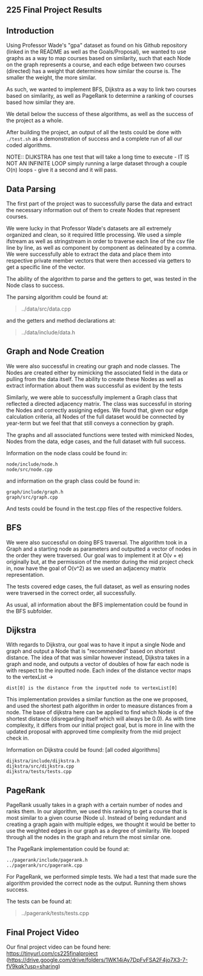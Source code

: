 ## 225 Final Project Results

## Introduction
Using Professor Wade's "gpa" dataset as found on his Github repository (linked in the README as well as the Goals/Proposal), we wanted to use graphs as a way to map courses based on similarity, such that each Node on the graph represents a course,  and each edge between two courses (directed) has a weight that determines how similar the course is. The smaller the weight, the more similar. 

As such, we wanted to implement BFS, Dijkstra as a way to link two courses based on similarity, as well as PageRank to determine a ranking of courses based how similar they are.  

We detail below the success of these algorithms, as well as the success of the project as a whole.

After building the project, an output of all the tests could be done with `./test.sh` as a demonstration of success and a complete run of all our coded algorithms. 

NOTE:: DIJKSTRA has one test that will take a long time to execute - IT IS NOT AN INFINITE LOOP simply running a large dataset through a couple O(n) loops - give it a second and it will pass. 

## Data Parsing

The first part of the project was to successfully parse the data and extract the necessary information out of them to create Nodes that represent courses. 

We were lucky in that Professor Wade's datasets are all extremely organized and clean, so it required little processing. 
We used a simple ifstream as well as stringstream in order to traverse each line of the csv file line by line, as well as component by component as delineated by a comma. We were successfully able to extract the data and place them into respective private member vectors that were then accessed via getters to get a specific line of the vector.

The ability of the algorithm to parse and the getters to get, was tested in the Node class to success. 

The parsing algorithm could be found at:

> ../data/src/data.cpp

and the getters and method declarations at:

> ../data/include/data.h


## Graph and Node Creation
We were also successful in creating our graph and node classes. The Nodes are created either by mimicking the associated field in the data or pulling from the data itself. The ability to create these Nodes as well as extract information about them was successful as evident by the tests

Similarly, we were able to successfully implement a Graph class that reflected a directed adjacency matrix. The class was successful in storing the Nodes and correctly assigning edges. We found that, given our edge calculation criteria, all Nodes of the full dataset would be connected by year-term but we feel that that still conveys a connection by graph. 


The graphs and all associated functions were tested with mimicked Nodes, Nodes from the data, edge cases, and the full dataset with full success. 

Information on the node class could be found in:

    node/include/node.h
    node/src/node.cpp

and information on the graph class could be found in:

    graph/include/graph.h
    graph/src/graph.cpp

And tests could be found in the test.cpp files of the respective folders.



## BFS
We were also successful on doing BFS traversal. The algorithm took in a Graph and a starting node as parameters and outputted a vector of nodes in the order they were traversed. Our goal was to implement it at O(v + e) originally but, at the permission of the mentor during the mid project check in, now have the goal of O(v^2) as we used an adjacency matrix representation.

The tests covered edge cases, the full dataset, as well as ensuring nodes were traversed in the correct order, all successfully.

As usual, all information about the BFS implementation could be found in the BFS subfolder. 


## Dijkstra

With regards to Dijkstra, our goal was to have it input a single Node and graph and output a Node that is "recommended" based on shortest distance. The idea of that was similar however instead, Dijkstra takes in a graph and node, and outputs a vector of doubles of how far each node is with respect to the inputted node. Each index of the distance vector maps to the vertexList ->

    dist[0] is the distance from the inputted node to vertexList[0]
    
This implementation provides a similar function as the one we proposed, and used the shortest path algorithm in order to measure distances from a node. The base of dijkstra here can be applied to find which Node is of the shortest distance (disregarding itself which will always be 0.0). As with time complexity, it differs from our initial project goal, but is more in line with the updated proposal with approved time complexity from the mid project check in. 


Information on Dijkstra could be found: [all coded algorithms]

    dijkstra/include/dijkstra.h
    dijkstra/src/dijkstra.cpp
    dijkstra/tests/tests.cpp




## PageRank
PageRank usually takes in a graph with a certain number of nodes and ranks them. In our algorithm, we used this ranking to get a course that is most similar to a given course (Node u). Instead of being redundant and creating a graph again with multiple edges, we thought it would be better to use the weighted edges in our graph as a degree of similarity. We looped through all the nodes in the graph and return the most similar one.

The PageRank implementation could be found at:

    ../pagerank/include/pagerank.h
    ../pagerank/src/pagerank.cpp

For PageRank, we performed simple tests. We had a test that made sure the algorithm provided the correct node as the output. Running them shows success. 

The tests can be found at:

> ../pagerank/tests/tests.cpp



## Final Project Video
Our final project video can be found here: https://tinyurl.com/cs225finalproject (https://drive.google.com/drive/folders/1WK14iAy7DpFvFSA2F4jo7X3-7-fV9kqk?usp=sharing)



